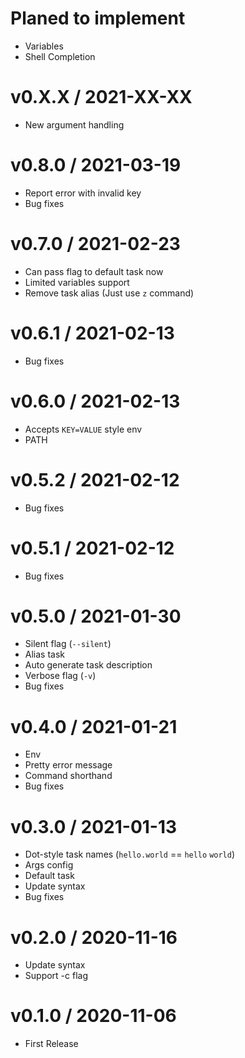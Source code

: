 Planed to implement
===================

* Variables
* Shell Completion

v0.X.X / 2021-XX-XX
===================

* New argument handling

v0.8.0 / 2021-03-19
===================

* Report error with invalid key
* Bug fixes

v0.7.0 / 2021-02-23
===================

* Can pass flag to default task now
* Limited variables support
* Remove task alias (Just use `z` command)

v0.6.1 / 2021-02-13
===================

* Bug fixes

v0.6.0 / 2021-02-13
===================

* Accepts `KEY=VALUE` style env
* PATH

v0.5.2 / 2021-02-12
===================

* Bug fixes

v0.5.1 / 2021-02-12
===================

* Bug fixes

v0.5.0 / 2021-01-30
===================

* Silent flag (`--silent`)
* Alias task
* Auto generate task description
* Verbose flag (`-v`)
* Bug fixes

v0.4.0 / 2021-01-21
===================

* Env
* Pretty error message
* Command shorthand
* Bug fixes

v0.3.0 / 2021-01-13
===================

* Dot-style task names (`hello.world` == `hello` `world`)
* Args config
* Default task
* Update syntax
* Bug fixes

v0.2.0 / 2020-11-16
===================

* Update syntax
* Support -c flag

v0.1.0 / 2020-11-06
===================

* First Release
